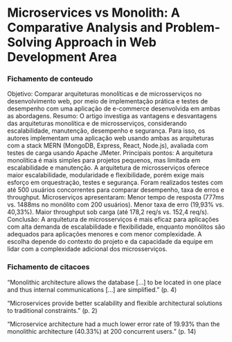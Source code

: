 # Microservices vs Monolith: A Comparative Analysis and Problem-Solving Approach in Web Development Area

### Fichamento de conteudo

Objetivo: Comparar arquiteturas monolíticas e de microsserviços no desenvolvimento web, por meio de implementação prática e testes de desempenho com uma aplicação de e-commerce desenvolvida em ambas as abordagens.
Resumo: O artigo investiga as vantagens e desvantagens das arquiteturas monolítica e de microsserviços, considerando escalabilidade, manutenção, desempenho e segurança. Para isso, os autores implementam uma aplicação web usando ambas as arquiteturas com a stack MERN (MongoDB, Express, React, Node.js), avaliada com testes de carga usando Apache JMeter.
Principais pontos:
A arquitetura monolítica é mais simples para projetos pequenos, mas limitada em escalabilidade e manutenção.
A arquitetura de microsserviços oferece maior escalabilidade, modularidade e flexibilidade, porém exige mais esforço em orquestração, testes e segurança.
Foram realizados testes com até 500 usuários concorrentes para comparar desempenho, taxa de erros e throughput.
Microserviços apresentaram:
Menor tempo de resposta (777ms vs. 1488ms no monólito com 200 usuários).
Menor taxa de erro (19,93% vs. 40,33%).
Maior throughput sob carga (até 178,2 req/s vs. 152,4 req/s).
Conclusão: A arquitetura de microsserviços é mais eficaz para aplicações com alta demanda de escalabilidade e flexibilidade, enquanto monólitos são adequados para aplicações menores e com menor complexidade. A escolha depende do contexto do projeto e da capacidade da equipe em lidar com a complexidade adicional dos microsserviços.

### Fichamento de citacoes

“Monolithic architecture allows the database [...] to be located in one place and thus internal communications [...] are simplified.” (p. 4)

“Microservices provide better scalability and flexible architectural solutions to traditional constraints.” (p. 2)

“Microservice architecture had a much lower error rate of 19.93% than the monolithic architecture (40.33%) at 200 concurrent users.” (p. 14)
